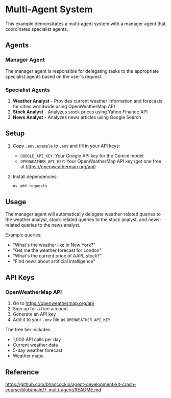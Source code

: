# Multi-Agent System

This example demonstrates a multi-agent system with a manager agent that coordinates specialist agents.

## Agents

### Manager Agent

The manager agent is responsible for delegating tasks to the appropriate specialist agents based on the user's request.

### Specialist Agents

1. **Weather Analyst** - Provides current weather information and forecasts for cities worldwide using OpenWeatherMap API
2. **Stock Analyst** - Analyzes stock prices using Yahoo Finance API
3. **News Analyst** - Analyzes news articles using Google Search

## Setup

1. Copy `.env.example` to `.env` and fill in your API keys:
   - `GOOGLE_API_KEY`: Your Google API key for the Gemini model
   - `OPENWEATHER_API_KEY`: Your OpenWeatherMap API key (get one free at <https://openweathermap.org/api>)

2. Install dependencies:

   ```bash
   uv add requests
   ```

## Usage

The manager agent will automatically delegate weather-related queries to the weather analyst, stock-related queries to the stock analyst, and news-related queries to the news analyst.

Example queries:

- "What's the weather like in New York?"
- "Get me the weather forecast for London"
- "What's the current price of AAPL stock?"
- "Find news about artificial intelligence"

## API Keys

### OpenWeatherMap API

1. Go to <https://openweathermap.org/api>
2. Sign up for a free account
3. Generate an API key
4. Add it to your `.env` file as `OPENWEATHER_API_KEY`

The free tier includes:

- 1,000 API calls per day
- Current weather data
- 5-day weather forecast
- Weather maps

## Reference

<https://github.com/bhancockio/agent-development-kit-crash-course/blob/main/7-multi-agent/README.md>
